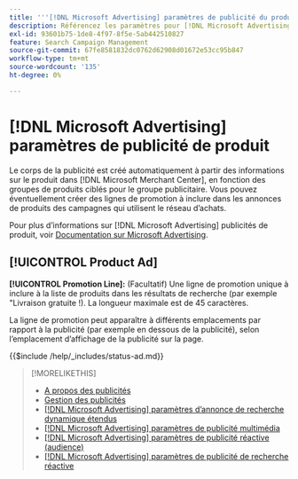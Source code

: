 ```yaml
---
title: '''[!DNL Microsoft Advertising] paramètres de publicité du produit'
description: Référencez les paramètres pour [!DNL Microsoft Advertising] publicités de produits.
exl-id: 93601b75-1de8-4f97-8f5e-5ab442510827
feature: Search Campaign Management
source-git-commit: 67fe8581832dc0762d62908d01672e53cc95b847
workflow-type: tm+mt
source-wordcount: '135'
ht-degree: 0%

---
```


# [!DNL Microsoft Advertising] paramètres de publicité de produit

Le corps de la publicité est créé automatiquement à partir des informations sur le produit dans [!DNL Microsoft Merchant Center], en fonction des groupes de produits ciblés pour le groupe publicitaire. Vous pouvez éventuellement créer des lignes de promotion à inclure dans les annonces de produits des campagnes qui utilisent le réseau d’achats.

Pour plus d’informations sur [!DNL Microsoft Advertising] publicités de produit, voir [Documentation sur Microsoft Advertising](https://help.ads.microsoft.com/#apex/3/en/51082).

## [!UICONTROL Product Ad]

**[!UICONTROL Promotion Line]:** (Facultatif) Une ligne de promotion unique à inclure à la liste de produits dans les résultats de recherche (par exemple &quot;Livraison gratuite !). La longueur maximale est de 45 caractères.

La ligne de promotion peut apparaître à différents emplacements par rapport à la publicité (par exemple en dessous de la publicité), selon l’emplacement d’affichage de la publicité sur la page.

<!-- **[!UICONTROL Status]:** -->

{{$include /help/_includes/status-ad.md}}

>[!MORELIKETHIS]
>
>* [A propos des publicités](ad-about.md)
>* [Gestion des publicités](ad-manage.md)
>* [[!DNL Microsoft Advertising] paramètres d’annonce de recherche dynamique étendus](ad-settings-microsoft-dsa.md)
>* [[!DNL Microsoft Advertising] paramètres de publicité multimédia](ad-settings-microsoft-multimedia.md)
>* [[!DNL Microsoft Advertising] paramètres de publicité réactive (audience)](ad-settings-microsoft-responsive.md)
>* [[!DNL Microsoft Advertising] paramètres de publicité de recherche réactive](ad-settings-microsoft-rsa.md)
